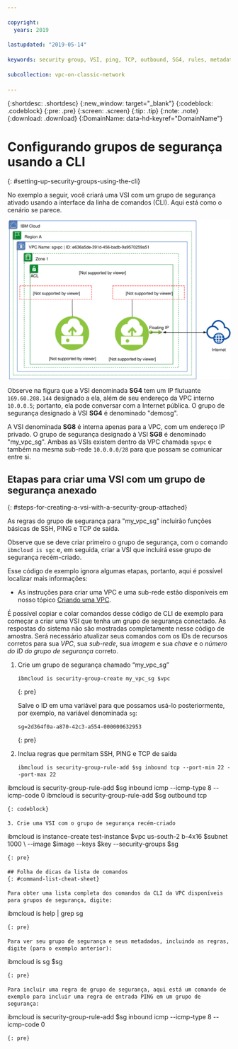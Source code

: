 ```yaml
---

copyright:
  years: 2019

lastupdated: "2019-05-14"

keywords: security group, VSI, ping, TCP, outbound, SG4, rules, metadata, setting up

subcollection: vpc-on-classic-network

---
```


{:shortdesc: .shortdesc}
{:new_window: target="_blank"}
{:codeblock: .codeblock}
{:pre: .pre}
{:screen: .screen}
{:tip: .tip}
{:note: .note}
{:download: .download}
{:DomainName: data-hd-keyref="DomainName"}

# Configurando grupos de segurança usando a CLI
{: #setting-up-security-groups-using-the-cli}

No exemplo a seguir, você criará uma VSI com um grupo de segurança ativado usando a interface da linha de comandos (CLI). Aqui está como o cenário se parece.

![Grupos de segurança para IBM VPC](images/security-groups-schematic.svg "Grupos de segurança para IBM VPC")

Observe na figura que a VSI denominada **SG4** tem um IP flutuante `169.60.208.144` designado a ela, além de seu endereço da VPC interno `10.0.0.5`; portanto, ela pode conversar com a Internet pública. O grupo de segurança designado à VSI **SG4** é denominado "demosg".

A VSI denominada **SG8** é interna apenas para a VPC, com um endereço IP privado. O grupo de segurança designado à VSI **SG8** é denominado "my_vpc_sg". Ambas as VSIs existem dentro da VPC chamada `sgvpc` e também na mesma sub-rede `10.0.0.0/28` para que possam se comunicar entre si.

## Etapas para criar uma VSI com um grupo de segurança anexado
{: #steps-for-creating-a-vsi-with-a-security-group-attached}

As regras do grupo de segurança para "my_vpc_sg" incluirão funções básicas de SSH, PING e TCP de saída.

Observe que se deve criar primeiro o grupo de segurança, com o comando `ibmcloud is sgc` e, em seguida, criar a VSI que incluirá esse grupo de segurança recém-criado.

Esse código de exemplo ignora algumas etapas, portanto, aqui é possível localizar mais informações:

 * As instruções para criar uma VPC e uma sub-rede estão disponíveis em nosso tópico [Criando uma VPC](/docs/vpc-on-classic?topic=vpc-on-classic-creating-a-vpc-using-the-ibm-cloud-cli).

É possível copiar e colar comandos desse código de CLI de exemplo para começar a criar uma VSI que tenha um grupo de segurança conectado. As respostas do sistema não são mostradas completamente nesse código de amostra. Será necessário atualizar seus comandos com os IDs de recursos corretos para sua _VPC_, sua _sub-rede_, sua _imagem_ e sua _chave_ e o _número do ID do grupo de segurança_ correto.

1. Crie um grupo de segurança chamado “my_vpc_sg”

   ```
   ibmcloud is security-group-create my_vpc_sg $vpc
   ```
   {: pre}

   Salve o ID em uma variável para que possamos usá-lo posteriormente, por exemplo, na variável denominada `sg`:

   ```
   sg=2d364f0a-a870-42c3-a554-000000632953
   ```
   {: pre}

2. Inclua regras que permitam SSH, PING e TCP de saída

   ```
   ibmcloud is security-group-rule-add $sg inbound tcp --port-min 22 --port-max 22
ibmcloud is security-group-rule-add $sg inbound icmp --icmp-type 8 --icmp-code 0
ibmcloud is security-group-rule-add $sg outbound tcp
   ```
   {: codeblock}

3. Crie uma VSI com o grupo de segurança recém-criado

   ```
   ibmcloud is instance-create test-instance $vpc us-south-2 b-4x16 $subnet 1000 \ 
   --image $image --keys $key --security-groups $sg
   ```
   {: pre}

## Folha de dicas da lista de comandos
{: #command-list-cheat-sheet}

Para obter uma lista completa dos comandos da CLI da VPC disponíveis para grupos de segurança, digite:

```
ibmcloud is help | grep sg
```
{: pre}

Para ver seu grupo de segurança e seus metadados, incluindo as regras, digite (para o exemplo anterior):

```
ibmcloud is sg $sg
```
{: pre}

Para incluir uma regra de grupo de segurança, aqui está um comando de exemplo para incluir uma regra de entrada PING em um grupo de segurança:

```
ibmcloud is security-group-rule-add $sg inbound icmp --icmp-type 8 --icmp-code 0

```
{: pre}
